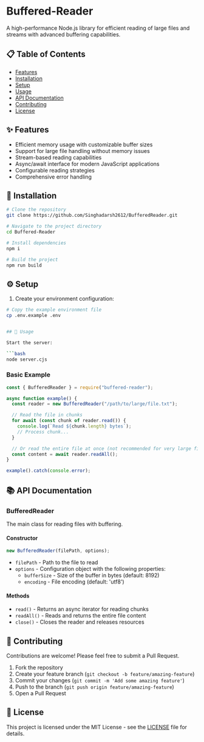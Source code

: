 # Buffered-Reader

A high-performance Node.js library for efficient reading of large files and streams with advanced buffering capabilities.

## 📋 Table of Contents

- [Features](#features)
- [Installation](#installation)
- [Setup](#setup)
- [Usage](#usage)
- [API Documentation](#api-documentation)
- [Contributing](#contributing)
- [License](#license)

## ✨ Features

- Efficient memory usage with customizable buffer sizes
- Support for large file handling without memory issues
- Stream-based reading capabilities
- Async/await interface for modern JavaScript applications
- Configurable reading strategies
- Comprehensive error handling

## 🚀 Installation

```bash
# Clone the repository
git clone https://github.com/Singhadarsh2612/BufferedReader.git

# Navigate to the project directory
cd Buffered-Reader

# Install dependencies
npm i

# Build the project
npm run build
```

## ⚙️ Setup

1. Create your environment configuration:

````bash
# Copy the example environment file
cp .env.example .env


## 📖 Usage

Start the server:

```bash
node server.cjs
````

### Basic Example

```javascript
const { BufferedReader } = require("buffered-reader");

async function example() {
  const reader = new BufferedReader("/path/to/large/file.txt");

  // Read the file in chunks
  for await (const chunk of reader.read()) {
    console.log(`Read ${chunk.length} bytes`);
    // Process chunk...
  }

  // Or read the entire file at once (not recommended for very large files)
  const content = await reader.readAll();
}

example().catch(console.error);
```

## 📚 API Documentation

### BufferedReader

The main class for reading files with buffering.

#### Constructor

```javascript
new BufferedReader(filePath, options);
```

- `filePath` - Path to the file to read
- `options` - Configuration object with the following properties:
  - `bufferSize` - Size of the buffer in bytes (default: 8192)
  - `encoding` - File encoding (default: 'utf8')

#### Methods

- `read()` - Returns an async iterator for reading chunks
- `readAll()` - Reads and returns the entire file content
- `close()` - Closes the reader and releases resources

## 👥 Contributing

Contributions are welcome! Please feel free to submit a Pull Request.

1. Fork the repository
2. Create your feature branch (`git checkout -b feature/amazing-feature`)
3. Commit your changes (`git commit -m 'Add some amazing feature'`)
4. Push to the branch (`git push origin feature/amazing-feature`)
5. Open a Pull Request

## 📄 License

This project is licensed under the MIT License - see the [LICENSE](LICENSE) file for details.